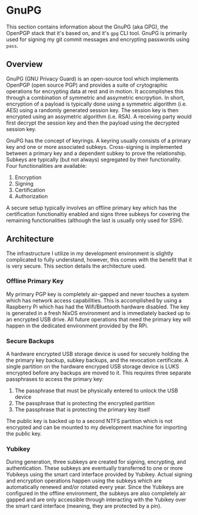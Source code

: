 # GnuPG

This section contains information about the GnuPG (aka GPG), the OpenPGP stack
that it's based on, and it's `gpg` CLI tool. GnuPG is primarily used for signing
my git commit messages and encrypting passwords using `pass`.

## Overview

GnuPG (GNU Privacy Guard) is an open-source tool which implements OpenPGP (open
source PGP) and provides a suite of crytographic operations for encrypting data
at rest and in motion. It accomplishes this through a combination of symmetric
and assymetric encrpytion. In short, encryption of a payload is typically done
using a symmetric algorithm (i.e. AES) using a randomly generated session key.
The session key is then encrypted using an assymetric algorithm (i.e. RSA). A
receiving party would first decrypt the session key and then the payload using
the decrypted session key.

GnuPG has the concept of keyrings. A keyring usually consists of a primary key
and one or more associated subkeys. Cross-signing is implemented between a
primary key and a dependent subkey to prove the relationship. Subkeys are
typically (but not always) segregated by their functionality. Four
functionalities are available:

1. Encryption
1. Signing
1. Certification
1. Authorization

A secure setup typically involves an offline primary key which has the
certification functionaltiy enabled and signs three subkeys for covering the
remaining functionalities (although the last is usually only used for SSH).

## Architecture

The infrastructure I utilize in my development environment is slightly
complicated to fully understand, however, this comes with the benefit that it is
very secure. This section details the architecture used.

### Offline Primary Key

My primary PGP key is completely air-gapped and never touches a system which has
network access capabilities. This is accomplished by using a Raspberry Pi which
has had the Wifi/Bluetooth hardware disabled. The key is generated in a fresh
NixOS environment and is immediately backed up to an encrypted USB drive. All
future operations that need the primary key will happen in the dedicated
environment provided by the RPi.

### Secure Backups

A hardware encrypted USB storage device is used for securely holding the the
primary key backup, subkey backups, and the revocation certificate. A single
partition on the hardware encryped USB storage device is LUKS encrypted before
any backups are moved to it. This requires three separate passphrases to access
the primary key:

1. The passphrase that must be physically entered to unlock the USB device
1. The passphrase that is protecting the encrypted partition
1. The passphrase that is protecting the primary key itself

The public key is backed up to a second NTFS partition which is not encrypted
and can be mounted to my development machine for importing the public key.

### Yubikey

During generation, three subkeys are created for signing, encrypting, and
authentication. These subkeys are eventually transferred to one or more Yubikeys
using the smart card interface provided by Yubikey. Actual signing and
encryption operations happen using the subkeys which are automatically renewed
and/or rotated every year. Since the Yubikeys are configured in the offline
environment, the subkeys are also completely air gapped and are only accessible
through interacting with the Yubikey over the smart card interface (meaning,
they are protected by a pin).
